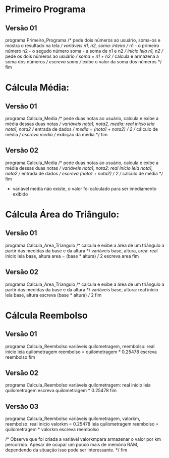 # Primeiro Programa
## Versão 01
programa Primeiro_Programa
  /*
    pede dois números ao usuário, soma-os e mostra o resultado na tela
  */
variáveis
  n1, n2, soma: inteiro
  /*
    n1 - o primeiro número
    n2 - o segudo número
    soma - a soma de n1 e n2
  */
início
  leia n1, n2 /* pede os dois números ao usuário */
  soma = n1 + n2 /* calcula e armazena a soma dos números */
  escreva soma /* exibe o valor da soma dos números */
fim

# Cálcula Média:
## Versão 01
programa Calcula_Media
  /*
    pede duas notas ao usuário, calcula e exibe a média dessas
    duas notas
  */
variáveis
  nota1, nota2, media: real
início
  leia nota1, nota2 /* entrada de dados */
  media = (nota1 + nota2) / 2 /* cálculo de média */
  escreva media /* exibição da média */
fim

## Versão 02
programa Calcula_Media
  /*
    pede duas notas ao usuário, calcula e exibe a média dessas
    duas notas
  */
variáveis
  nota1, nota2: real
início
  leia nota1, nota2 /* entrada de dados */
  escreva (nota1 + nota2) / 2 /* cálculo de média */
fim
- variável media não existe, o valor foi calculado para ser imediamento exibido

# Cálcula Área do Triângulo:
## Versão 01
programa Calcula_Area_Triangulo
  /*
    calcula e exibe a área de um triângulo a partir das medidas da base e da altura
  */
variáveis
  base, altura, area: real
início
  leia base, altura
  area = (base * altura) / 2
  escreva area
fim

## Versão 02
programa Calcula_Area_Triangulo
  /*
    calcula e exibe a área de um triângulo a partir das medidas da base e da altura
  */
variáveis
  base, altura: real
início
  leia base, altura
  escreva (base * altura) / 2
fim

# Cálcula Reembolso
## Versão 01
programa Calcula_Reembolso
variáveis
  quilometragem, reembolso: real
início
  leia quilometragem
  reembolso = quilometragem * 0.25478
  escreva reembolso
fim

## Versão 02
programa Calcula_Reembolso
variáveis
  quilometragem: real
início
  leia quilometragem
  escreva quilometragem * 0.25478
fim

## Versão 03
programa Calcula_Reembolso
variáveis
  quilometragem, valorkm, reembolso: real
início
  valorkm = 0.25478
  leia quilometragem
  reembolso = quilometragem * valorkm
  escreva reembolso

  /*
    Observe que foi criada a variável valorkmpara armazenar o valor por km
    percorrido. Apesar de ocupar um pouco mais de memória RAM,
    dependendo da situação isso pode ser interessante.
  */
fim